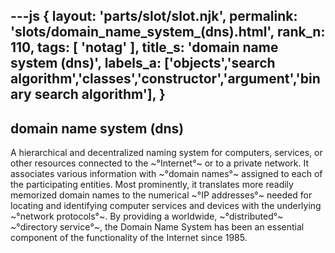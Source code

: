 ---js
{
  layout: 'parts/slot/slot.njk',
  permalink: 'slots/domain_name_system_(dns).html',
  rank_n: 110,
  tags: [ 'notag' ],
  title_s: 'domain name system (dns)',
  labels_a: ['objects','search algorithm','classes','constructor','argument','binary search algorithm'],
}
---
## domain name system (dns)

A hierarchical and decentralized naming system for computers, services, or other resources connected to the ~°Internet°~ or to a private network. It associates various information with ~°domain names°~ assigned to each of the participating entities. Most prominently, it translates more readily memorized domain names to the numerical ~°IP addresses°~ needed for locating and identifying computer services and devices with the underlying ~°network protocols°~. By providing a worldwide, ~°distributed°~ ~°directory service°~, the Domain Name System has been an essential component of the functionality of the Internet since 1985.
